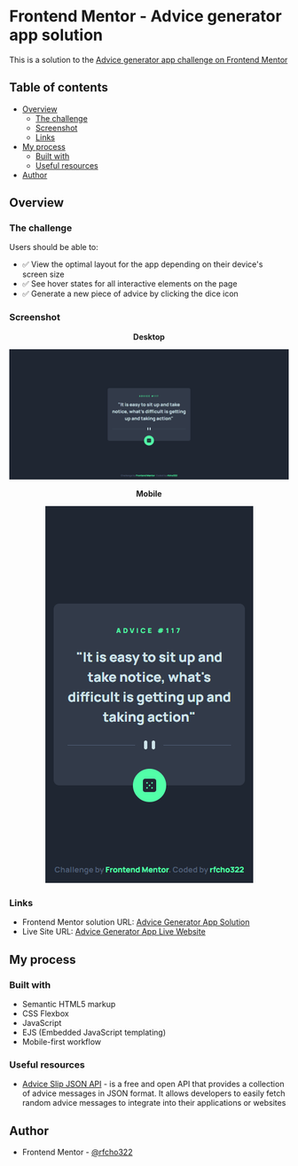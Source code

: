 # Frontend Mentor - Advice generator app solution

This is a solution to the [Advice generator app challenge on Frontend Mentor](https://www.frontendmentor.io/challenges/advice-generator-app-QdUG-13db)

## Table of contents

- [Overview](#overview)
  - [The challenge](#the-challenge)
  - [Screenshot](#screenshot)
  - [Links](#links)
- [My process](#my-process)
  - [Built with](#built-with)
  - [Useful resources](#useful-resources)
- [Author](#author)

## Overview

### The challenge

Users should be able to:

- &#9989; View the optimal layout for the app depending on their device's screen size
- &#9989; See hover states for all interactive elements on the page
- &#9989; Generate a new piece of advice by clicking the dice icon

### Screenshot

<p align="center">
  <strong>Desktop</strong>
</p>
<p align="center">
  <img src="public/images/ss-desktop.png"/>
</p>
<p align="center">
  <strong>Mobile</strong>
</p>
<p align="center">
  <img src="public/images/ss-mobile.png"/>
</p>

### Links

- Frontend Mentor solution URL: [Advice Generator App Solution](https://www.frontendmentor.io/solutions/advice-generator-app-using-advice-slip-json-api-BGW7Gm__GV)
- Live Site URL: [Advice Generator App Live Website](https://advice-generator-app-rfcho322.onrender.com/)

## My process

### Built with

- Semantic HTML5 markup
- CSS Flexbox
- JavaScript
- EJS (Embedded JavaScript templating)
- Mobile-first workflow

### Useful resources

- [Advice Slip JSON API](https://api.adviceslip.com/) - is a free and open API that provides a collection of advice messages in JSON format. It allows developers to easily fetch random advice messages to integrate into their applications or websites

## Author

- Frontend Mentor - [@rfcho322](https://www.frontendmentor.io/profile/rfcho322)


